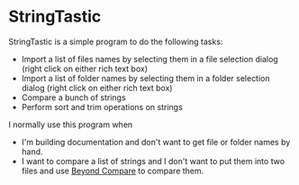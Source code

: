 # StringTastic

StringTastic is a simple program to do the following tasks:
- Import a list of files names by selecting them in a file selection dialog (right click on either rich text box)
- Import a list of folder names by selecting them in a folder selection dialog (right click on either rich text box)
- Compare a bunch of strings
- Perform sort and trim operations on strings


I normally use this program when
- I'm building documentation and don't want to get file or folder names by hand.
- I want to compare a list of strings and I don't want to put them into two files and use [Beyond Compare](https://www.scootersoftware.com/) to compare them.



